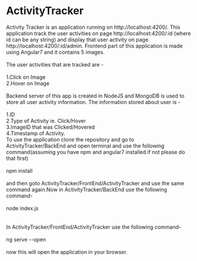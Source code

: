 # ActivityTracker
Activity Tracker is an application running on http://localhost:4200/. This application track the user activities on page
http://localhost:4200/:id (where id can be any string) and display that user activity on page http://localhost:4200/:id/admin.
Frontend part of this application is made using Angular7 and it contains 5 images.
</br>
</br>
The user activities that are tracked are -
</br>
</br>
1.Click on Image
</br>
2.Hover on Image
</br>
</br>
Backend server of this app is created in NodeJS and MongoDB is used to store all user activity information.
The information stored about user is -
</br>
</br>
1.ID
</br>
2.Type of Activity ie. Click/Hover
</br>
3.ImageID that was Clicked/Hovered
</br>
4.Timestamp of Activity.
</br>
To use the application clone the repository and go to ActivityTracker/BackEnd and open terminal and use the following command(assuming you have npm and angular7 installed if not please do that first)
</br>
</br>
npm install
</br>
</br>
and then goto ActivityTracker/FrontEnd/ActivityTracker and use the same command again.Now in ActivityTracker/BackEnd use the following command-
</br>
</br>
node index.js  
</br>
</br>
In ActivityTracker/FrontEnd/ActivityTracker use the following command-
</br>
</br>
ng serve --open
</br>
</br>
now this will open the application in your browser.




